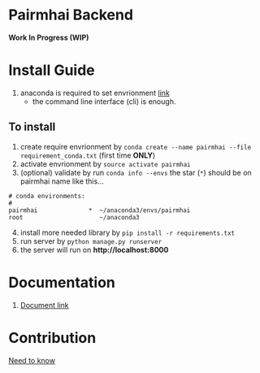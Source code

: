 # Pairmhai Backend
**Work In Progress (WIP)**

# Install Guide
1. anaconda is required to set envrionment [link](https://www.anaconda.com/download/)
    - the command line interface (cli) is enough.

## To install
1. create require envrionment by `conda create --name pairmhai --file requirement_conda.txt` (first time **ONLY**)
2. activate envrionment by `source activate pairmhai`
3. (optional) validate by run `conda info --envs` the star (`*`) should be on pairmhai name like this...
```
# conda environments:
#
pairmhai              *  ~/anaconda3/envs/pairmhai
root                     ~/anaconda3
```
4. install more needed library by `pip install -r requirements.txt`
5. run server by `python manage.py runserver`
6. the server will run on **http://localhost:8000**

# Documentation
1. [Document link](doc/README.md)

# Contribution
[Need to know](doc/contribution/README.md)
